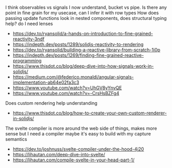 I think observables vs signals I now understand, bucket vs pipe.
Is there any point in fine grain for my usecase, can I infer it with row types
How does passing update functions look in nested components, does structural typing help? do I need lenses

- https://dev.to/ryansolid/a-hands-on-introduction-to-fine-grained-reactivity-3ndf
- https://indepth.dev/posts/1289/solidjs-reactivity-to-rendering
- https://dev.to/ryansolid/building-a-reactive-library-from-scratch-1i0p
- https://indepth.dev/posts/1269/finding-fine-grained-reactive-programming
- https://www.thisdot.co/blog/deep-dive-into-how-signals-work-in-solidjs/
- https://medium.com/@federico.monaldi/angular-signals-implementation-ab64e02fa3c3
- https://www.youtube.com/watch?v=UhGV8yYnvQE
- https://www.youtube.com/watch?v=-CrsHsBZFg4

Does custom rendering help understanding
- https://www.thisdot.co/blog/how-to-create-your-own-custom-renderer-in-solidjs/

The svelte compiler is more around the web side of things, makes more sense but I need a compiler
maybe it's easy to build with my capture semantics

- https://dev.to/joshnuss/svelte-compiler-under-the-hood-4j20
- https://lihautan.com/deep-dive-into-svelte/
- https://lihautan.com/compile-svelte-in-your-head-part-1/